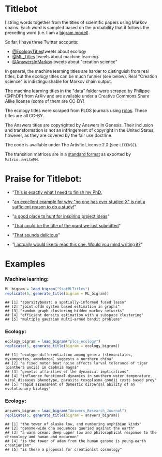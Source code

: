 Titlebot
=========

I string words together from the titles of scientific papers using Markov chains. Each word is sampled based on the probability that it follows the preceding word (i.e. I am a [bigram model](http://en.wikipedia.org/wiki/Bigram)).

So far, I have three Twitter accounts: 
* [@EcologyTitles](https://twitter.com/EcologyTitles)tweets about ecology
* [@ML_Titles](https://twitter.com/ML_Titles) tweets about machine learning.
* [@AnswersInMarkov](https://twitter.com/AnswersInMarkov) tweets about "creation science"

In general, the machine learning titles are harder to distinguish from real titles, but the ecology titles can be much funnier (see below).  Real "Creation science" is indistinguishable for Markov chain output.

The machine learning titles in the "data" folder were scraped by Philippe (@PhDP) from ArXiv and are available under a Creative Commons Share Alike license (some of them are CC-BY).

The ecology titles were scraped from PLOS journals using [rplos](https://github.com/ropensci/rplos). These titles are all CC-BY.

The Answers titles are copyrighted by Answers In Genesis. Their inclusion and transformation is not an infringement of copyright in the United States, however, as they are covered by the fair use doctrine. 

The code is available under The Artistic License 2.0 (see `LICENSE`).

The transition matrices are in a [standard format](http://math.nist.gov/MatrixMarket/formats.html#MMformat) as exported by `Matrix::writeMM`.

Praise for Titlebot:
====================

* "[This is exactly what I need to finish my PhD.](http://www.reddit.com/r/MachineLearning/comments/1ukbo5/tightening_mrf_relaxations_really_solve_sparse/cej8yel)

* "[an excellent example for why "no one has ever studied X" is not a sufficient reason to do a study!](https://twitter.com/duffy_ma/status/419629166787436546)"

* "[a good place to hunt for inspiring project ideas](https://twitter.com/noamross/status/419629657965617152)"

* "[That could be the title of the grant we just submitted](https://twitter.com/noamross/status/417781836626935808)"

* "[That sounds delicious](https://twitter.com/kara_woo/status/417781958476054528)"

* "[I actually would like to read this one. Would you mind writing it?](https://twitter.com/_NickGolding_/status/414848962164953088)"


Examples
========




### Machine learning:

```r
ML_bigram = load_bigram("StatMLTitles")
replicate(5, generate_title(bigram = ML_bigram))
```

```
## [1] "sparsityboost: a spatially-informed fused lasso"        
## [2] "joint ofdm system based estimation in graphs"           
## [3] "random graph clustering hidden markov networks"         
## [4] "efficient density estimation with a subspace clustering"
## [5] "multiple gaussian multi-armed bandit problems"
```


### Ecology:

```r
ecology_bigram = load_bigram("plos_ecology")
replicate(5, generate_title(bigram = ecology_bigram))
```

```
## [1] "ecotype differentiation among genera (stemonitales, myxomycetes, amoebozoa) suggests a northern china"                             
## [2] "a fixed motor boat noise affects larval tolerance of tiger (panthera uncia) in daphnia magna"                                      
## [3] "genetic affinities of the dynamical implications"                                                                                  
## [4] "influence functional dynamics in southern water temperature, viral diseases phenotype, parasite toxoplasma gondii cysts based prey"
## [5] "rapid assessment of domestic dispersal ability of an evolutionary biology"
```


### Ecology:

```r
answers_bigram = load_bigram("Answers_Research_Journal")
replicate(5, generate_title(bigram = answers_bigram))
```

```
## [1] "the tower of alaska low, and numbering amphibian kinds"                                          
## [2] "genome-wide dna sequences queried against the earth"                                             
## [3] "a warm ocean: deep upper low and philosophical response to the chronology and human and mcdurmon"
## [4] "is the tower of adam from the human genome is young-earth creationism"                           
## [5] "is there a proposal for creationist cosmology"
```

